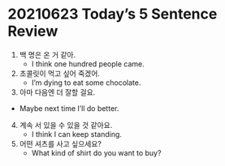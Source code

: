 # 20210623 Today’s 5 Sentence Review



1. 백 명은 온 거 같아.
   - I think one hundred people came.
2. 초콜릿이 먹고 싶어 죽겠어.
   - I’m dying to eat some chocolate.
3.  아마 다음엔 더 잘할 걸요.
   - Maybe next time I’ll do better.
4. 계속 서 있을 수 있을 것 같아요.
   - I think I can keep standing.
5. 어떤 셔츠를 사고 싶으세요?
   - What kind of shirt do you want to buy?